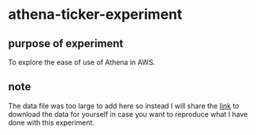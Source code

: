 # athena-ticker-experiment

## purpose of experiment
To explore the ease of use of Athena in AWS. 

## note
The data file was too large to add here so instead I will share the <a href="https://quantquote.com/historical-stock-data">link<a/> to download the data for yourself in case you want to reproduce what I have done with this experiment.
